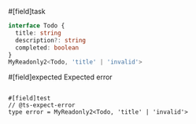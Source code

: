 #[field]task
```ts
interface Todo {
  title: string
  description?: string
  completed: boolean
}
MyReadonly2<Todo, 'title' | 'invalid'>
```

#[field]expected
Expected error
```

#[field]test
// @ts-expect-error
type error = MyReadonly2<Todo, 'title' | 'invalid'>